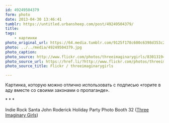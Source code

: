 ```yaml
---
id: 49249504379
form: photo
date: 2013-04-30 13:46:41
tumblr: https://untitled.urbansheep.com/post/49249504379/
title:
tags:
    - картинки
photo_original_url: https://64.media.tumblr.com/9125f178c600c6398d353c2ffc8f35af/tumblr_mm2b5tAWy91qz4wzio1_1280.jpg
photo: ../../media/49249504379.jpg
photo_caption:
photo_source: http://www.flickr.com/photos/threeimaginarygirls/8301319442/in/set-72157632318275239
photo_source_url: https://href.li/?http://www.flickr.com/photos/threeimaginarygirls/8301319442/in/set-72157632318275239
photo_source_title: Flickr / threeimaginarygirls

---
```


<p>Картинка, которую можно отлично использовать с подписью «горите в аду вместе со своими законами о пропаганде».</p>

<p class="splitter">* * *</p>

<p>Indie Rock Santa John Roderick  Holiday Party Photo Booth 32 (<a href="http://www.flickr.com/photos/threeimaginarygirls/8301319442/in/set-72157632318275239">Three Imaginary Girls</a>)</p>
